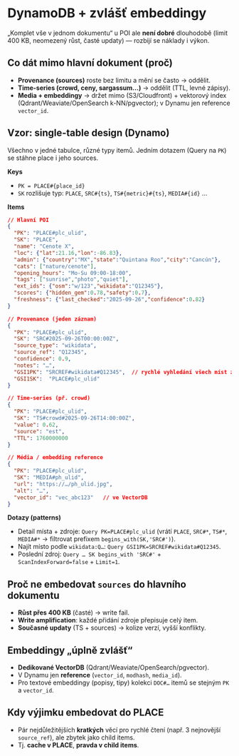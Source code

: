 # **DynamoDB + zvlášť embeddingy**
„Komplet vše v jednom dokumentu“ u POI ale **není dobré** dlouhodobě (limit 400 KB, neomezený růst, časté updaty) — rozbijí se náklady i výkon.

## Co dát mimo hlavní dokument (proč)

* **Provenance (sources)** roste bez limitu a mění se často → oddělit.
* **Time-series (crowd, ceny, sargassum…)** → oddělit (TTL, levné zápisy).
* **Media + embeddingy** → držet mimo (S3/Cloudfront) + vektorový index (Qdrant/Weaviate/OpenSearch k-NN/pgvector); v Dynamu jen reference `vector_id`.

## Vzor: single-table design (Dynamo)

Všechno v jedné tabulce, různé typy itemů. Jedním dotazem (Query na `PK`) se stáhne place i jeho sources.

**Keys**

* `PK = PLACE#{place_id}`
* `SK` rozlišuje typ: `PLACE`, `SRC#{ts}`, `TS#{metric}#{ts}`, `MEDIA#{id}` …

**Items**

```json
// Hlavní POI
{
  "PK": "PLACE#plc_ulid",
  "SK": "PLACE",
  "name": "Cenote X",
  "loc": {"lat":21.16,"lon":-86.83},
  "admin": {"country":"MX","state":"Quintana Roo","city":"Cancún"},
  "cats": ["nature/cenote"],
  "opening_hours": "Mo-Su 09:00-18:00",
  "tags": ["sunrise","photo","quiet"],
  "ext_ids": {"osm":"w/123","wikidata":"Q12345"},
  "scores": {"hidden_gem":0.78,"safety":0.7},
  "freshness": {"last_checked":"2025-09-26","confidence":0.82}
}

// Provenance (jeden záznam)
{
  "PK": "PLACE#plc_ulid",
  "SK": "SRC#2025-09-26T00:00:00Z",
  "source_type": "wikidata",
  "source_ref": "Q12345",
  "confidence": 0.9,
  "notes": "…",
  "GSI1PK": "SRCREF#wikidata#Q12345",  // rychlé vyhledání všech míst z daného zdroje
  "GSI1SK":  "PLACE#plc_ulid"
}

// Time-series (př. crowd)
{
  "PK": "PLACE#plc_ulid",
  "SK": "TS#crowd#2025-09-26T14:00:00Z",
  "value": 0.62,
  "source": "est",
  "TTL": 1760000000
}

// Média / embedding reference
{
  "PK": "PLACE#plc_ulid",
  "SK": "MEDIA#ph_ulid",
  "url": "https://…/ph_ulid.jpg",
  "alt": "…",
  "vector_id": "vec_abc123"   // ve VectorDB
}
```

**Dotazy (patterns)**

* Detail místa + zdroje: `Query PK=PLACE#plc_ulid` (vrátí `PLACE`, `SRC#*`, `TS#*`, `MEDIA#*` → filtrovat prefixem `begins_with(SK,'SRC#')`).
* Najít místo podle `wikidata:Q…`: `Query GSI1PK=SRCREF#wikidata#Q12345`.
* Poslední zdroj: `Query … SK begins_with 'SRC#'` + `ScanIndexForward=false` + `Limit=1`.

## Proč ne embedovat `sources` do hlavního dokumentu

* **Růst přes 400 KB** (časté) → write fail.
* **Write amplification**: každé přidání zdroje přepisuje celý item.
* **Současné updaty** (TS + sources) → kolize verzí, vyšší konflikty.

## Embeddingy „úplně zvlášť“

* **Dedikované VectorDB** (Qdrant/Weaviate/OpenSearch/pgvector).
* V Dynamu jen **reference** (`vector_id`, `modhash`, `media_id`).
* Pro textové embeddingy (popisy, tipy) kolekci `DOC#…` itemů se stejným `PK` a `vector_id`.

## Kdy výjimku embedovat do PLACE

* Pár nejdůležitějších **kratkých** věcí pro rychlé čtení (např. 3 nejnovější `source_ref`), ale zbytek jako child items.
* Tj. **cache v PLACE**, **pravda v child items**.

